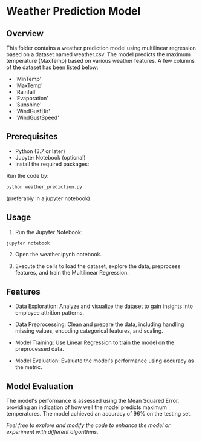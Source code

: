 # Weather Prediction Model

## Overview
This folder contains a weather prediction model using multilinear regression based on a dataset named weather.csv. The model predicts the maximum temperature (MaxTemp) based on various weather features. A few columns of the dataset has been listed below:

- 'MinTemp'
- 'MaxTemp'
- 'Rainfall'
- 'Evaporation'
- 'Sunshine'
- 'WindGustDir'
- 'WindGustSpeed'

## Prerequisites
- Python (3.7 or later)
- Jupyter Notebook (optional)
- Install the required packages:

Run the code by:
```bash
python weather_prediction.py
```
(preferably in a jupyter notebook)


## Usage
1. Run the Jupyter Notebook:
```bash
jupyter notebook
```
2. Open the weather.ipynb notebook.

3. Execute the cells to load the dataset, explore the data, preprocess features, and train the Multilinear Regression.

## Features
- Data Exploration: Analyze and visualize the dataset to gain insights into employee attrition patterns.

- Data Preprocessing: Clean and prepare the data, including handling missing values, encoding categorical features, and scaling.

- Model Training: Use Linear Regression to train the model on the preprocessed data.

- Model Evaluation: Evaluate the model's performance using accuracy as the metric.

## Model Evaluation
The model's performance is assessed using the Mean Squared Error, providing an indication of how well the model predicts maximum temperatures. The model achieved an accuracy of 96% on the testing set.

*Feel free to explore and modify the code to enhance the model or experiment with different algorithms.*   